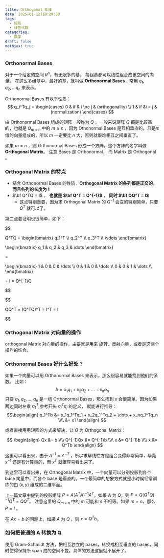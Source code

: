```yaml
---
title: Orthogonal 矩阵
date: 2025-01-12T18:29:00
tags:
  - 矩阵
  - 线性代数
categories:
  - 数学
draft: false
mathjax: true
---
```

### Orthonormal Bases

对于一个给定的空间 $R^n$，有无限多的基。 每组基都可以线性组合成该空间的向量。
在这么多组基中，最好的基，就叫做 **Orthonormal Bases**，常用 $q_1, q_2,... q_n$ 来表示。

Orthonormal Bases 有以下性质：
$$
q_i^Tq_j = 
\begin{cases}
0 & if & i \ne j & (orthogonality)  \\
1 & if &i = j    & (normalization)
\end{cases}
$$

由 Orthonormal Bases 组成的矩阵一般称为 $Q$ ，一般来说矩阵 $Q$ 都是比较高的，也就是 $Q_{m\times n}$ 中的 $m \geqslant n$  ，因为 Othonormal Bases 是互相垂直的，且是$m$ 维的向量组成的，所以 $m$ 一定要比 $n$ 大，否则就很难相互之间垂直了。

如果 $m = n$ ，则 Orthonormal Bases 形成一个方阵，这个方阵的名字叫做 **Orthogonal Matrix**。 注意 Bases 是 Orthonormal， 而 Matrix 是  Orthogonal 。



### Orthogonal Matrix 的特点

* 结合 Orthonormal Bases 的性质，**Orthogonal Matrix 的各列都是正交的，而且各列的长度为 1**
* $\bf Q^TQ = I$  ， **也就是 $\bf Q^T = Q^{-1}$** ， **同时 $\bf QQ^T = I$**
	* 这点特别重要，因为求 Orthogonal Matrix 的 $Q^{-1}$ 会变的特别简单，只要 $Q^T$ 就可以了。

第二点要证明也很简单，如下：

$$

Q^TQ = 
\begin{bmatrix}
q_1^T \\\\
q_2^T \\\\
q_3^T \\\\
\vdots
\end{bmatrix}

\begin{bmatrix}
q_1 & q_2 & q_3 & \dots
\end{bmatrix}

=

\begin{bmatrix}
1 & 0 & 0 & \dots \\\\
0 & 1 & 0 & \dots \\\\
0 & 0 & 1 & \dots \\\\
\end{bmatrix}

= I =  Q^{-1}Q

$$

$$

QQ^T =  (Q^TQ)^T = I^T = I

$$

### Orthogonal Matrix 对向量的操作

orthogonal Matrix 对向量的操作，主要就是用来 旋转、反射向量，或者是这两个操作的结合。

### Orthonormal Bases 好什么好处？

如果一个向量可以用 Orthonormal Bases  来表示，那么很容易就能找到他们的系数。 比如：
$$
b = x_1q_1 + x_2q_2 + \dots + x_nq_n
$$
只要 $q_1, q_2, \dots, q_n$ 是一组 Orthonormal Bases，那么找到 $x$ 会很简单。因为如果两边同时左乘 $q_1^T$,参考开头 $q_i^Tq_j$ 的定义， 就能进行推导：
$$\begin{align}
q_1^Tb &= x_1q_1^Tq_1 + x_2q_1^Tq_2 + \dots + x_nq_1^Tq_n \\\\
	   &= x1
\end{align}
$$

或者直接用用矩阵的方式来解决，让 $Q$ 为 Orthogonal Matrix：

$$
\begin{align}
Qx &= b \\\\
Q^{-1}Qx &= Q^{-1}b \\\\
x &= Q^{-1}b \\\\
x &= Q^Tb
\end{align}
$$

这里可以看出来，由于 $A^{-1} = A^{-T}$ ，所以求解线性方程组会变得非常简单，毕竟 $x^{-1}$ 还是有计算量的，而 $x^T$ 就很容易看出来了。

到这里可以看出来，在 Orthogonal Matrix 中，一个向量可以分别投影到各个 base 向量中，而各个 base 是垂直的。一个最简单的想象方式就是小时候经常训练的由 $(x, y)$ 组成的二维平面。 

[上一篇](https://www.foldright.com/post/relearn-matrix-3/)文章中提到的投影矩阵  $P = A(A^TA)^{-1}A^T$，如果 $A$ 为 $Q$，则 $P = Q(Q^TQ)^{-1}Q^T = QQ^T$。 注意这里的 $Q_{m\times n}$ 中的 $m$ 可能和 $n$ 不相等。如果 $m = n$，那么 $P = I$ 。

在 $Ax=b$ 的问题上，如果 $A$ 为 $Q$ ，则 $x = Q^Tb$。 


### 如何把普通的 A 转换为 Q

使用 Gram-Schmidt 方法，把相互独立的 bases，转换成相互垂直的 bases，同时使得保持所 span 成的空间不变。具体的方法这里就不展开了。









